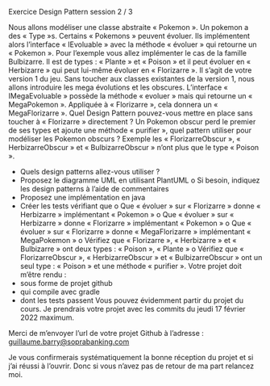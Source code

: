 Exercice Design Pattern session 2 / 3

Nous allons modéliser une classe abstraite « Pokemon ». Un pokemon a des « Type »s. Certains « Pokemons » peuvent évoluer. Ils implémentent alors l’interface « IEvoluable » avec la méthode « évoluer » qui retourne un « Pokemon ». Pour l’exemple vous allez implémenter le cas de la famille Bulbizarre. Il est de types : « Plante » et « Poison » et il peut évoluer en « Herbizarre » qui peut lui-même évoluer en « Florizarre ». Il s’agit de votre version 1 du jeu.
Sans toucher aux classes existantes de la version 1, nous allons introduire les mega évolutions et les obscures.
L’interface « IMegaEvoluable » possède la méthode « evoluer » mais qui retourne un « MegaPokemon ». Appliquée à « Florizarre », cela donnera un « MegaFlorizarre ». Quel Design Pattern pouvez-vous mettre en place sans toucher à « Florizarre » directement ?
Un Pokemon obscur perd le premier de ses types et ajoute une méthode « purifier », quel pattern utiliser pour modéliser les Pokemon obscurs ? Exemple les « FlorizarreObscur », « HerbizarreObscur » et « BulbizarreObscur » n’ont plus que le type « Poison ».

-	Quels design patterns allez-vous utiliser ?
-	Proposez le diagramme UML en utilisant PlantUML
o	Si besoin, indiquez les design patterns à l’aide de commentaires
-	Proposez une implémentation en java
-	Créer les tests vérifiant que
o	Que « évoluer » sur « Florizarre » donne « Herbizarre » implémentant « Pokemon »
o	Que « évoluer » sur « Herbizarre » donne « Florizarre » implémentant « Pokemon »
o	Que « évoluer » sur « Florizarre » donne « MegaFlorizarre » implémentant « MegaPokemon »
o	Vérifiez que « Florizarre », « Herbizarre » et « Bulbizarre » ont deux types : « Poison », « Plante »
o	Vérifiez que « FlorizarreObscur », « HerbizarreObscur » et « BulbizarreObscur » ont un seul type : « Poison » et une méthode « purifier ».
Votre projet doit m’être rendu :
-	sous forme de projet github
-	qui compile avec gradle
-	dont les tests passent
Vous pouvez évidemment partir du projet du cours. Je prendrais votre projet avec les commits du jeudi 17 février 2022 maximum.

Merci de m’envoyer l’url de votre projet Github à l’adresse : guillaume.barry@soprabanking.com

Je vous confirmerais systématiquement la bonne réception du projet et si j’ai réussi à l’ouvrir. Donc si vous n’avez pas de retour de ma part relancez moi.
